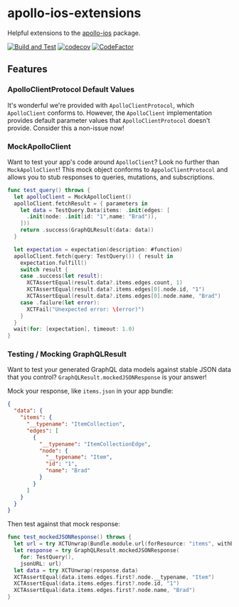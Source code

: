 # apollo-ios-extensions
Helpful extensions to the [apollo-ios](https://github.com/apollographql/apollo-ios) package.

[![Build and Test](https://github.com/bdbergeron/apollo-ios-extensions/actions/workflows/build-and-test.yml/badge.svg)](https://github.com/bdbergeron/apollo-ios-extensions/actions/workflows/build-and-test.yml)
[![codecov](https://codecov.io/gh/bdbergeron/apollo-ios-extensions/graph/badge.svg?token=e6ZQ0eQaJk)](https://codecov.io/gh/bdbergeron/apollo-ios-extensions)
[![CodeFactor](https://www.codefactor.io/repository/github/bdbergeron/apollo-ios-extensions/badge)](https://www.codefactor.io/repository/github/bdbergeron/apollo-ios-extensions)


## Features

### ApolloClientProtocol Default Values
It's wonderful we're provided with `ApolloClientProtocol`, which `ApolloClient` conforms to.
However, the `ApolloClient` implementation provides default parameter values that `ApolloClientProtocol`
doesn't provide. Consider this a non-issue now!

### MockApolloClient
Want to test your app's code around `ApolloClient`? Look no further than `MockApolloClient`!
This mock object conforms to `AppoloClientProtocol` and allows you to stub responses to queries,
mutations, and subscriptions.

```swift
func test_query() throws {
  let apolloClient = MockApolloClient()
  apolloClient.fetchResult = { parameters in
    let data = TestQuery.Data(items: .init(edges: [
      .init(node: .init(id: "1",name: "Brad")),
    ]))
    return .success(GraphQLResult(data: data))
  }

  let expectation = expectation(description: #function)
  apolloClient.fetch(query: TestQuery()) { result in
    expectation.fulfill()
    switch result {
    case .success(let result):
      XCTAssertEqual(result.data?.items.edges.count, 1)
      XCTAssertEqual(result.data?.items.edges[0].node.id, "1")
      XCTAssertEqual(result.data?.items.edges[0].node.name, "Brad")
    case .failure(let error):
      XCTFail("Unexpected error: \(error)")
    }
  }
  wait(for: [expectation], timeout: 1.0)
}
```

### Testing / Mocking GraphQLResult
Want to test your generated GraphQL data models against stable JSON data that you control?
`GraphQLResult.mockedJSONResponse` is your answer!

Mock your response, like `items.json` in your app bundle:
```json
{
  "data": {
    "items": {
      "__typename": "ItemCollection",
      "edges": [
        {
          "__typename": "ItemCollectionEdge",
          "node": {
            "__typename": "Item",
            "id": "1",
            "name": "Brad"
          }
        }
      ]
    }
  }
}
```

Then test against that mock response:
```swift
func test_mockedJSONResponse() throws {
  let url = try XCTUnwrap(Bundle.module.url(forResource: "items", withExtension: "json"))
  let response = try GraphQLResult.mockedJSONResponse(
    for: TestQuery(),
    jsonURL: url)
  let data = try XCTUnwrap(response.data)
  XCTAssertEqual(data.items.edges.first?.node.__typename, "Item")
  XCTAssertEqual(data.items.edges.first?.node.id, "1")
  XCTAssertEqual(data.items.edges.first?.node.name, "Brad")
}
```